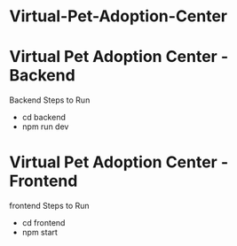 # Virtual-Pet-Adoption-Center

# Virtual Pet Adoption Center - Backend

Backend Steps to Run
- cd backend
- npm run dev

# Virtual Pet Adoption Center - Frontend

frontend Steps to Run 
- cd frontend
- npm start

